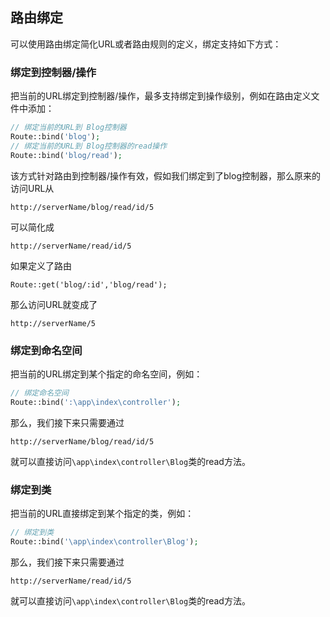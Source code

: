 ## 路由绑定

可以使用路由绑定简化URL或者路由规则的定义，绑定支持如下方式：

### 绑定到控制器/操作

把当前的URL绑定到控制器/操作，最多支持绑定到操作级别，例如在路由定义文件中添加：

```php
// 绑定当前的URL到 Blog控制器
Route::bind('blog');
// 绑定当前的URL到 Blog控制器的read操作
Route::bind('blog/read');
```

该方式针对路由到控制器/操作有效，假如我们绑定到了blog控制器，那么原来的访问URL从

```
http://serverName/blog/read/id/5
```

可以简化成

```
http://serverName/read/id/5
```

如果定义了路由

```
Route::get('blog/:id','blog/read');
```

那么访问URL就变成了

```
http://serverName/5
```

### 绑定到命名空间

把当前的URL绑定到某个指定的命名空间，例如：

```php
// 绑定命名空间
Route::bind(':\app\index\controller');
```

那么，我们接下来只需要通过

```
http://serverName/blog/read/id/5
```

就可以直接访问`\app\index\controller\Blog`类的read方法。

### 绑定到类

把当前的URL直接绑定到某个指定的类，例如：

```php
// 绑定到类
Route::bind('\app\index\controller\Blog');
```

那么，我们接下来只需要通过

```
http://serverName/read/id/5
```

就可以直接访问`\app\index\controller\Blog`类的read方法。

